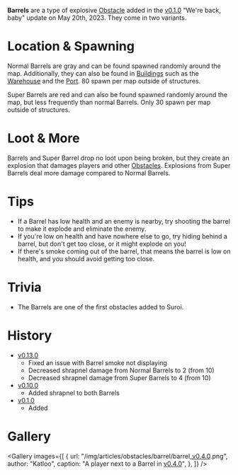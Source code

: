 **Barrels** are a type of explosive [Obstacle](/obstacles) added in the [v0.1.0](https://github.com/HasangerGames/suroi/releases/tag/v0.1.0) "We're back, baby" update on May 20th, 2023. They come in two variants.

# Location & Spawning

Normal Barrels are gray and can be found spawned randomly around the map. Additionally, they can also be found in [Buildings](/buildings) such as the [Warehouse](/buildings/warehouse) and the [Port](/buildings/port). 80 spawn per map outside of structures.

Super Barrels are red and can also be found spawned randomly around the map, but less frequently than normal Barrels. Only 30 spawn per map outside of structures.

# Loot & More

Barrels and Super Barrel drop no loot upon being broken, but they create an explosion that damages players and other [Obstacles](/obstacles). Explosions from Super Barrels deal more damage compared to Normal Barrels.

# Tips

- If a Barrel has low health and an enemy is nearby, try shooting the barrel to make it explode and eliminate the enemy.
- If you're low on health and have nowhere else to go, try hiding behind a barrel, but don't get too close, or it might explode on you!
- If there's smoke coming out of the barrel, that means the barrel is low on health, and you should avoid getting too close.

# Trivia

- The Barrels are one of the first obstacles added to Suroi.

# History

- [v0.13.0](https://github.com/HasangerGames/suroi/releases/tag/v0.13.0)
  - Fixed an issue with Barrel smoke not displaying
  - Decreased shrapnel damage from Normal Barrels to 2 (from 10)
  - Decreased shrapnel damage from Super Barrels to 4 (from 10)
- [v0.10.0](https://github.com/HasangerGames/suroi/releases/tag/v0.10.0)
  - Added shrapnel to both Barrels
- [v0.1.0](https://github.com/HasangerGames/suroi/releases/tag/v0.1.0)
  - Added

# Gallery

<Gallery
  images={[
    {
      url: "/img/articles/obstacles/barrel/barrel_[v0.4.0](https://github.com/HasangerGames/suroi/releases/tag/v0.4.0).png",
      author: "Katloo",
      caption: "A player next to a Barrel in [v0.4.0](https://github.com/HasangerGames/suroi/releases/tag/v0.4.0)",
    },
  ]}
/>

